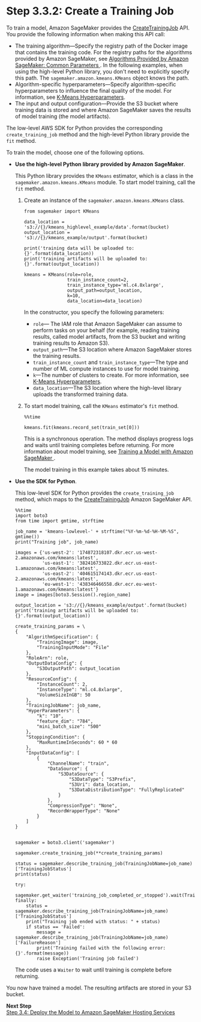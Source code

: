 # Step 3\.3\.2: Create a Training Job<a name="ex1-train-model-create-training-job"></a>

To train a model, Amazon SageMaker provides the [CreateTrainingJob](API_CreateTrainingJob.md) API\. You provide the following information when making this API call:
+ The training algorithm—Specify the registry path of the Docker image that contains the training code\. For the registry paths for the algorithms provided by Amazon SageMaker, see [Algorithms Provided by Amazon SageMaker: Common Parameters ](sagemaker-algo-docker-registry-paths.md)\. In the following examples, when using the high\-level Python library, you don't need to explicitly specify this path\. The `sagemaker.amazon.kmeans.KMeans` object knows the path\.
+ Algorithm\-specific hyperparameters—Specify algorithm\-specific hyperparameters to influence the final quality of the model\. For information, see [K\-Means Hyperparameters](k-means-api-config.md)\.
+ The input and output configuration—Provide the S3 bucket where training data is stored and where Amazon SageMaker saves the results of model training \(the model artifacts\)\. 

The low\-level AWS SDK for Python provides the corresponding `create_training_job` method and the high\-level Python library provide the `fit` method\. 

To train the model, choose one of the following options\. 
+ **Use the high\-level Python library provided by Amazon SageMaker**\.

  This Python library provides the `KMeans` estimator, which is a class in the `sagemaker.amazon.kmeans.KMeans` module\. To start model training, call the `fit` method\. 

  1. Create an instance of the `sagemaker.amazon.kmeans.KMeans` class\. 

     ```
     from sagemaker import KMeans
     
     data_location = 's3://{}/kmeans_highlevel_example/data'.format(bucket)
     output_location = 's3://{}/kmeans_example/output'.format(bucket)
     
     print('training data will be uploaded to: {}'.format(data_location))
     print('training artifacts will be uploaded to: {}'.format(output_location))
     
     kmeans = KMeans(role=role,
                     train_instance_count=2,
                     train_instance_type='ml.c4.8xlarge',
                     output_path=output_location,
                     k=10,
                     data_location=data_location)
     ```

     In the constructor, you specify the following parameters:
     + `role`— The IAM role that Amazon SageMaker can assume to perform tasks on your behalf \(for example, reading training results, called model artifacts, from the S3 bucket and writing training results to Amazon S3\)\.
     + `output_path`—The S3 location where Amazon SageMaker stores the training results\.
     + `train_instance_count` and `train_instance_type`—The type and number of ML compute instances to use for model training\.
     + `k`—The number of clusters to create\. For more information, see [K\-Means Hyperparameters](k-means-api-config.md)\.
     + `data_location`—The S3 location where the high\-level library uploads the transformed training data\. 

  1. To start model training, call the `KMeans` estimator's `fit` method\. 

     ```
     %%time
     
     kmeans.fit(kmeans.record_set(train_set[0]))
     ```

     This is a synchronous operation\. The method displays progress logs and waits until training completes before returning\. For more information about model training, see [Training a Model with Amazon SageMaker ](how-it-works-training.md)\.

     The model training in this example takes about 15 minutes\.
+ **Use the SDK for Python**\.

  This low\-level SDK for Python provides the `create_training_job` method, which maps to the [CreateTrainingJob](API_CreateTrainingJob.md) Amazon SageMaker API\. 

  ```
  %%time
  import boto3
  from time import gmtime, strftime
  
  job_name = 'kmeans-lowlevel-' + strftime("%Y-%m-%d-%H-%M-%S", gmtime())
  print("Training job", job_name)
  
  images = {'us-west-2': '174872318107.dkr.ecr.us-west-2.amazonaws.com/kmeans:latest',
            'us-east-1': '382416733822.dkr.ecr.us-east-1.amazonaws.com/kmeans:latest',
            'us-east-2': '404615174143.dkr.ecr.us-east-2.amazonaws.com/kmeans:latest',
            'eu-west-1': '438346466558.dkr.ecr.eu-west-1.amazonaws.com/kmeans:latest'}
  image = images[boto3.Session().region_name]
  
  output_location = 's3://{}/kmeans_example/output'.format(bucket)
  print('training artifacts will be uploaded to: {}'.format(output_location))
  
  create_training_params = \
  {
      "AlgorithmSpecification": {
          "TrainingImage": image,
          "TrainingInputMode": "File"
      },
      "RoleArn": role,
      "OutputDataConfig": {
          "S3OutputPath": output_location
      },
      "ResourceConfig": {
          "InstanceCount": 2,
          "InstanceType": "ml.c4.8xlarge",
          "VolumeSizeInGB": 50
      },
      "TrainingJobName": job_name,
      "HyperParameters": {
          "k": "10",
          "feature_dim": "784",
          "mini_batch_size": "500"
      },
      "StoppingCondition": {
          "MaxRuntimeInSeconds": 60 * 60
      },
      "InputDataConfig": [
          {
              "ChannelName": "train",
              "DataSource": {
                  "S3DataSource": {
                      "S3DataType": "S3Prefix",
                      "S3Uri": data_location,
                      "S3DataDistributionType": "FullyReplicated"
                  }
              },
              "CompressionType": "None",
              "RecordWrapperType": "None"
          }
      ]
  }
  
  
  sagemaker = boto3.client('sagemaker')
  
  sagemaker.create_training_job(**create_training_params)
  
  status = sagemaker.describe_training_job(TrainingJobName=job_name)['TrainingJobStatus']
  print(status)
  
  try:
      sagemaker.get_waiter('training_job_completed_or_stopped').wait(TrainingJobName=job_name)
  finally:
      status = sagemaker.describe_training_job(TrainingJobName=job_name)['TrainingJobStatus']
      print("Training job ended with status: " + status)
      if status == 'Failed':
          message = sagemaker.describe_training_job(TrainingJobName=job_name)['FailureReason']
          print('Training failed with the following error: {}'.format(message))
          raise Exception('Training job failed')
  ```

  The code uses a `Waiter` to wait until training is complete before returning\. 

You now have trained a model\. The resulting artifacts are stored in your S3 bucket\. 

**Next Step**  
[Step 3\.4: Deploy the Model to Amazon SageMaker Hosting Services ](ex1-deploy-model.md)